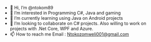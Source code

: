 - 👋 Hi, I’m @ntokom89
- 👀 I’m interested in Programming C#, Java and gaming
- 🌱 I’m currently learning using Java on Android projects
- 💞️ I’m looking to collaborate on C# projects. Also willing to work on projects with .Net Core, WPF and Azure.
- 📫 How to reach me Email : Ntokozomweli001@gmail.com

<!---
ntokom89/ntokom89 is a ✨ special ✨ repository because its `README.md` (this file) appears on your GitHub profile.
You can click the Preview link to take a look at your changes.
--->
